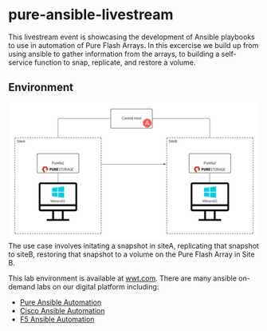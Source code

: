# pure-ansible-livestream
This livestream event is showcasing the development of Ansible playbooks to use in automation of Pure Flash Arrays. In this excercise we build up from using ansible to gather information from the arrays, to building a self-service function to snap, replicate, and restore a volume.

## Environment
![Image of Lab Environment](images/env_diagram.png)
The use case involves initating a snapshot in siteA, replicating that snapshot to siteB, restoring that snapshot to a volume on the Pure Flash Array in Site B.

This lab environment is available at [wwt.com](https://wwt.com). There are many ansible on-demand labs on our digital platform including:

- [Pure Ansible Automation](https://www.wwt.com/lab/pure-ansible-automation-lab)
- [Cisco Ansible Automation](https://www.wwt.com/lab/cisco-ansible-automation-training-lab)
- [F5 Ansible Automation](https://www.wwt.com/lab/f5-ansible-automation-training-lab)
